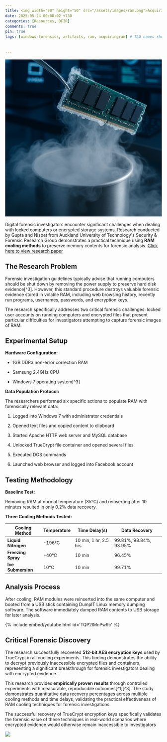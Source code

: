 ```yaml
---
title: <img width="50" height="50" src="/assets/images/ram.png">Acquiring RAM Through Cooling Methods
date: 2025-05-24 00:00:02 +730
categories: [Resources, DFIR]
comments: true
pin: true
tags: [windows-forensics, artifacts, ram, acquiringram] # TAG names should always be lowercase


---
```

 
![](/assets/images/ram.png)

  

Digital forensic investigators encounter significant challenges when dealing with locked computers or encrypted storage systems. Research conducted by Gupta and Nisbet from Auckland University of Technology's Security \& Forensic Research Group demonstrates a practical technique using **RAM cooling methods** to preserve memory contents for forensic analysis.
[Click here to view research paper](https://ro.ecu.edu.au/cgi/viewcontent.cgi?article=1162&context=adf)
  

## **The Research Problem**

  

Forensic investigation guidelines typically advise that running computers should be shut down by removing the power supply to preserve hard disk evidence[^3]. However, this standard procedure destroys valuable forensic evidence stored in volatile RAM, including web browsing history, recently run programs, usernames, passwords, and encryption keys.

  

The research specifically addresses two critical forensic challenges: locked user accounts on running computers and encrypted files that present particular difficulties for investigators attempting to capture forensic images of RAM.

  

## **Experimental Setup**

  

**Hardware Configuration:**

  

- 1GB DDR3 non-error correction RAM

- Samsung 2.4GHz CPU

- Windows 7 operating system[^3]

  

**Data Population Protocol:**

The researchers performed six specific actions to populate RAM with forensically relevant data:

  

1. Logged into Windows 7 with administrator credentials

2. Opened text files and copied content to clipboard

3. Started Apache HTTP web server and MySQL database

4. Unlocked TrueCrypt file container and opened several files

5. Executed DOS commands

6. Launched web browser and logged into Facebook account

  

## **Testing Methodology**

  

**Baseline Test:**

Removing RAM at normal temperature (35°C) and reinserting after 10 minutes resulted in only 0.2% data recovery.

  

**Three Cooling Methods Tested:**

| **Cooling Method**     | **Temperature** | **Time Delay(s)**               | **Data Recovery** |
|------------------------|-----------------|----------------------------------|--------------------|
| **Liquid Nitrogen**    | -196°C          | 10 min, 1 hr, 2.5 hrs            | 99.81%, 98.84%, 93.95% |
| **Freezing Spray**     | -40°C           | 10 min                           | 96.45%             |
| **Ice Submersion**     | 10°C            | 10 min                           | 99.71%             |
  
 
  

## **Analysis Process**

  

After cooling, RAM modules were reinserted into the same computer and booted from a USB stick containing DumpIT Linux memory dumping software. The software immediately dumped RAM contents to USB storage for later analysis.


{% include embed/youtube.html id='TQP2IMnPw9c' %}
  

## **Critical Forensic Discovery**


The research successfully recovered **512-bit AES encryption keys** used by TrueCrypt in all cooling experiments. This finding demonstrates the ability to decrypt previously inaccessible encrypted files and containers, representing a significant breakthrough for forensic investigators dealing with encrypted evidence.


This research provides **empirically proven results** through controlled experiments with measurable, reproducible outcomes[^1][^3]. The study demonstrates quantitative data recovery percentages across multiple cooling methods and time delays, validating the practical effectiveness of RAM cooling techniques for forensic investigations.

  

The successful recovery of TrueCrypt encryption keys specifically validates the forensic value of these techniques in real-world scenarios where encrypted evidence would otherwise remain inaccessible to investigators

  ![](https://media.giphy.com/media/DAtJCG1t3im1G/giphy.gif)